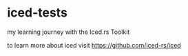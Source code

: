 # iced-tests
my learning journey with the Iced.rs Toolkit

to learn more about iced visit https://github.com/iced-rs/iced

